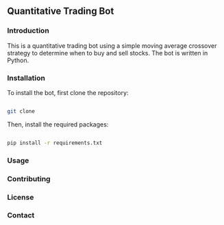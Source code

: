 <!-- generate an example of a readme.md for quantitative trading bot -->

## Quantitative Trading Bot

### Introduction

This is a quantitative trading bot using a simple moving average crossover strategy to determine when to buy and sell stocks. The bot is written in Python.

### Installation

To install the bot, first clone the repository:

```bash

git clone

```

Then, install the required packages:

```bash

pip install -r requirements.txt

```


### Usage


### Contributing


### License


### Contact


